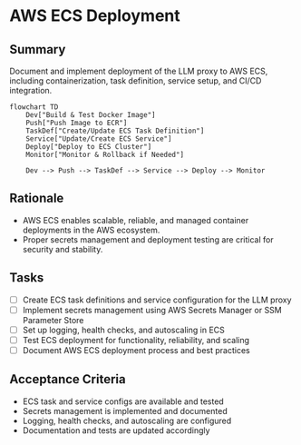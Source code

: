 # AWS ECS Deployment

## Summary
Document and implement deployment of the LLM proxy to AWS ECS, including containerization, task definition, service setup, and CI/CD integration.

```mermaid
flowchart TD
    Dev["Build & Test Docker Image"]
    Push["Push Image to ECR"]
    TaskDef["Create/Update ECS Task Definition"]
    Service["Update/Create ECS Service"]
    Deploy["Deploy to ECS Cluster"]
    Monitor["Monitor & Rollback if Needed"]

    Dev --> Push --> TaskDef --> Service --> Deploy --> Monitor
```

## Rationale
- AWS ECS enables scalable, reliable, and managed container deployments in the AWS ecosystem.
- Proper secrets management and deployment testing are critical for security and stability.

## Tasks
- [ ] Create ECS task definitions and service configuration for the LLM proxy
- [ ] Implement secrets management using AWS Secrets Manager or SSM Parameter Store
- [ ] Set up logging, health checks, and autoscaling in ECS
- [ ] Test ECS deployment for functionality, reliability, and scaling
- [ ] Document AWS ECS deployment process and best practices

## Acceptance Criteria
- ECS task and service configs are available and tested
- Secrets management is implemented and documented
- Logging, health checks, and autoscaling are configured
- Documentation and tests are updated accordingly 
